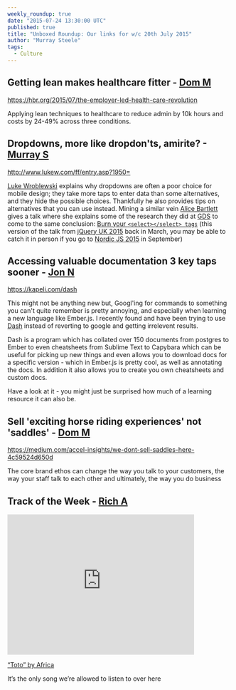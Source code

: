 ```yaml
---
weekly_roundup: true
date: "2015-07-24 13:30:00 UTC"
published: true
title: "Unboxed Roundup: Our links for w/c 20th July 2015"
author: "Murray Steele"
tags:
  - Culture
---
```


## Getting lean makes healthcare fitter - [Dom M](http://www.unboxedconsulting.com/pepole/dominic-mason)

https://hbr.org/2015/07/the-employer-led-health-care-revolution

Applying lean techniques to healthcare to reduce admin by 10k hours and costs by 24-49% across three conditions.

## Dropdowns, more like dropdon'ts, amirite? - [Murray S](http://www.unboxedconsulting.com/people/murray-steele)

http://www.lukew.com/ff/entry.asp?1950=

[Luke  Wroblewski](http://lukew.com) explains why dropdowns are often a poor choice for mobile design; they take more taps to enter data than some alternatives, and they hide the possible choices.  Thankfully he also provides tips on alternatives that you can use instead.  Mining a similar vein [Alice Bartlett](http://alicebartlett.co.uk/) gives a talk where she explains some of the research they did at [GDS](https://gds.blog.gov.uk/) to come to the same conclusion: [Burn your `<select></select> tags`](http://jqueryuk.com/2015/videos.php?s=bin-your-) (this version of the talk from [jQuery UK 2015](http://jqueryuk.com/2015/) back in March, you may be able to catch it in person if you go to [Nordic JS 2015](https://nordicjs2015.confetti.events/) in September)

## Accessing valuable documentation 3 key taps sooner - [Jon N](http://www.unboxedconsulting.com/people/jon-normington)

https://kapeli.com/dash

This might not be anything new but, Googl'ing for commands to something
you can't quite remember is pretty annoying, and especially when learning a new language like Ember.js.  I recently found and have been trying to use [Dash](https://kapeli.com/dash) instead of reverting to google and getting irrelevent results.

Dash is a program which has collated over 150 documents from postgres to Ember to even cheatsheets from Sublime Text to Capybara which can be useful for picking up new things and even allows you to download docs for a specific version - which in Ember.js is pretty cool, as well as annotating the docs.  In addition it also allows you to create you own cheatsheets and custom docs.

Have a look at it - you might just be surprised how much of a learning resource it can also be.

## Sell 'exciting horse riding experiences' not 'saddles' - [Dom M](http://www.unboxedconsulting.com/pepole/dominic-mason)

https://medium.com/accel-insights/we-dont-sell-saddles-here-4c59524d650d

The core brand ethos can change the way you talk to your customers, the way your staff talk to each other and ultimately, the way you do business

## Track of the Week - [Rich A](http://www.unboxedconsulting.com/people/richard-archer)

<iframe width="420" height="315" src="https://www.youtube.com/embed/FTQbiNvZqaY" frameborder="0" allowfullscreen></iframe>

[“Toto” by Africa](https://www.youtube.com/watch?v=FTQbiNvZqaY)

It’s the only song we’re allowed to listen to over here
